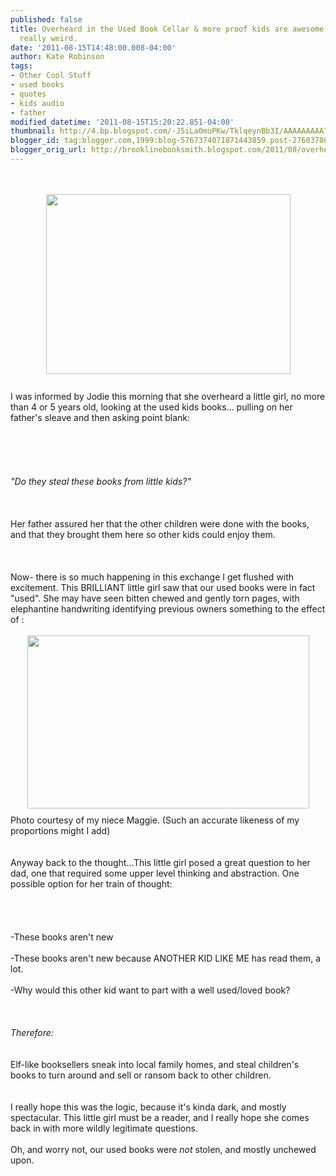 ```yaml
---
published: false
title: Overheard in the Used Book Cellar & more proof kids are awesome and weird...really
  really weird.
date: '2011-08-15T14:48:00.008-04:00'
author: Kate Robinson
tags:
- Other Cool Stuff
- used books
- quotes
- kids audio
- father
modified_datetime: '2011-08-15T15:20:22.851-04:00'
thumbnail: http://4.bp.blogspot.com/-J5iLa0muPKw/TklqeynBb3I/AAAAAAAAAT8/JftbkStg0NE/s72-c/penny.jpg
blogger_id: tag:blogger.com,1999:blog-5767374071871443859.post-2760378671534960924
blogger_orig_url: http://brooklinebooksmith.blogspot.com/2011/08/overheard-in-used-book-cellar-more.html
---
```



<br />
<br /><div><a href="http://4.bp.blogspot.com/-J5iLa0muPKw/TklqeynBb3I/AAAAAAAAAT8/JftbkStg0NE/s1600/penny.jpg"><img style="TEXT-ALIGN: center; MARGIN: 0px auto 10px; WIDTH: 391px; DISPLAY: block; HEIGHT: 288px; CURSOR: hand" id="BLOGGER_PHOTO_ID_5641157085472321394" border="0" alt="" src="http://4.bp.blogspot.com/-J5iLa0muPKw/TklqeynBb3I/AAAAAAAAAT8/JftbkStg0NE/s400/penny.jpg" /></a>
<br />I was informed by Jodie this morning that she overheard a little girl, no more than 4 or 5 years old, looking at the used kids books... pulling on her father's sleave and then asking point blank:
<br />
<br />
<br />
<br /><div></div>
<br />
<br /><div><em>"Do they steal these books from little kids?"
<br /></em></div>
<br />
<br />
<br /><div>Her father assured her that the other children were done with the books, and that they brought them here so other kids could enjoy them.</div>
<br />
<br />
<br /><div>Now- there is so much happening in this exchange I get flushed with excitement. This BRILLIANT little girl saw that our used books were in fact "used". She may have seen bitten chewed and gently torn pages, with elephantine handwriting identifying previous owners something to the effect of :</div>
<br /><img style="TEXT-ALIGN: center; MARGIN: 0px auto 10px; WIDTH: 451px; DISPLAY: block; HEIGHT: 277px; CURSOR: hand" id="BLOGGER_PHOTO_ID_5641160089141100402" border="0" alt="" src="http://3.bp.blogspot.com/-6PAJD__kEJc/TkltNoJdv3I/AAAAAAAAAUE/qxsggdU49_g/s400/2011-08-15_14-57-42_102.JPG" />Photo courtesy of my niece Maggie. (Such an accurate likeness of my proportions might I add)
<br /></div>
<br />
<br /><div>Anyway back to the thought...This little girl posed a great question to her dad, one that required some upper level thinking and abstraction. One possible option for her train of thought:</div>
<br />
<br /><div>
<br />
<br /><div>-These books aren't new</div>
<br />-These books aren't new because ANOTHER KID LIKE ME has read them, a lot.</div>
<br />-Why would this other kid want to part with a well used/loved book?
<br />
<br />
<br />
<br /><em>Therefore:</em>
<br />
<br />
<br />Elf-like booksellers sneak into local family homes, and steal children's books to turn around and sell or ransom back to other children.
<br />
<br />
<br />I really hope this was the logic, because it's kinda dark, and mostly spectacular. This little girl must be a reader, and I really hope she comes back in with more wildly legitimate questions.
<br />
<br />Oh, and worry not, our used books were <em>not </em>stolen, and mostly unchewed upon.
<br />
<br />